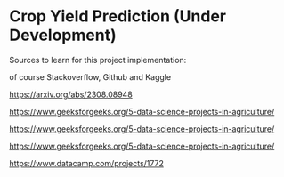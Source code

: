 # Crop Yield Prediction (Under Development)

Sources to learn for this project implementation:

of course Stackoverflow, Github and Kaggle

https://arxiv.org/abs/2308.08948

https://www.geeksforgeeks.org/5-data-science-projects-in-agriculture/

https://www.geeksforgeeks.org/5-data-science-projects-in-agriculture/

https://www.geeksforgeeks.org/5-data-science-projects-in-agriculture/

https://www.datacamp.com/projects/1772
